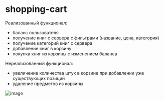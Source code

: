 # shopping-cart

Реализованный функционал:
* баланс пользователя
* получение книг с сервера с фильтрами (название, цена, категория)
* получение категорий книг с сервера
* добавление книг в корзину
* покупка книг из корзины с изменением баланса

Нереализованный функционал:
* увеличение количества штук в корзине при добавлении уже существующих позиций
* удаление предметов из корзины

![image](https://user-images.githubusercontent.com/43856460/172020942-dc33cca2-9027-4203-9026-68162347d3de.png)
